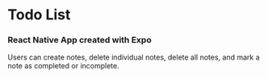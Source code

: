 # Todo List

### React Native App created with Expo

Users can create notes, delete individual notes, delete all notes, and mark a note as completed or incomplete.
